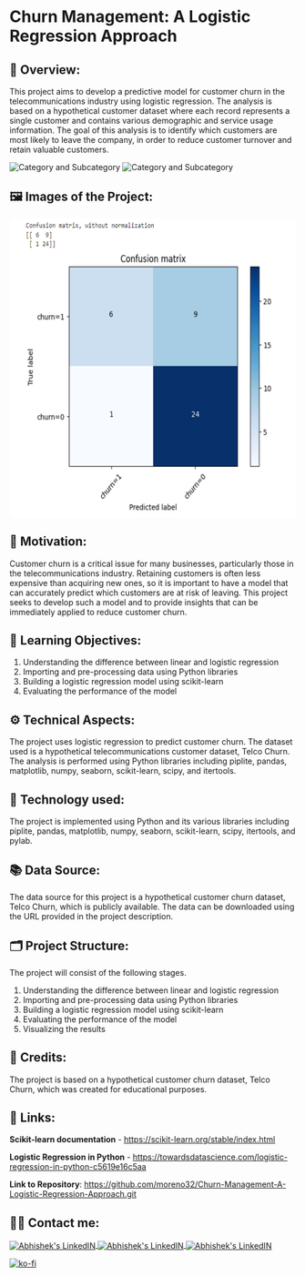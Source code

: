 # Churn Management: A Logistic Regression Approach

## 🔄 Overview:
This project aims to develop a predictive model for customer churn in the telecommunications industry using logistic regression. The analysis is based on a hypothetical customer dataset where each record represents a single customer and contains various demographic and service usage information. The goal of this analysis is to identify which customers are most likely to leave the company, in order to reduce customer turnover and retain valuable customers.

![Category and Subcategory](https://img.shields.io/badge/Data%20Analysis%20and%20prediction-Clustering-blue)
![Category and Subcategory](https://img.shields.io/badge/Clustering-Logistic%20Regresión-yellow)

## 🖼️ Images of the Project:
<img align="center" alt="jpg" src="https://raw.githubusercontent.com/moreno32/Churn-Management-A-Logistic-Regression-Approach/master/reports/figures/Churn-Management-A-Logistic-Regression-Approach.png" width="600" height="526" /><br>

## 🎊 Motivation:
Customer churn is a critical issue for many businesses, particularly those in the telecommunications industry. Retaining customers is often less expensive than acquiring new ones, so it is important to have a model that can accurately predict which customers are at risk of leaving. This project seeks to develop such a model and to provide insights that can be immediately applied to reduce customer churn.

## 🏁 Learning Objectives:
1)	Understanding the difference between linear and logistic regression
2)	Importing and pre-processing data using Python libraries
3)	Building a logistic regression model using scikit-learn
4)	Evaluating the performance of the model

## ⚙️ Technical Aspects:
The project uses logistic regression to predict customer churn. The dataset used is a hypothetical telecommunications customer dataset, Telco Churn. The analysis is performed using Python libraries including piplite, pandas, matplotlib, numpy, seaborn, scikit-learn, scipy, and itertools.

## 🧰 Technology used:
The project is implemented using Python and its various libraries including piplite, pandas, matplotlib, numpy, seaborn, scikit-learn, scipy, itertools, and pylab.

## 📚 Data Source:
The data source for this project is a hypothetical customer churn dataset, Telco Churn, which is publicly available. The data can be downloaded using the URL provided in the project description.

## 🗂️ Project Structure:
The project will consist of the following stages.
1)	Understanding the difference between linear and logistic regression
2)	Importing and pre-processing data using Python libraries
3)	Building a logistic regression model using scikit-learn
4)	Evaluating the performance of the model
5)	Visualizing the results

## 👥 Credits:
The project is based on a hypothetical customer churn dataset, Telco Churn, which was created for educational purposes.

## 🔗 Links:
**Scikit-learn documentation** - https://scikit-learn.org/stable/index.html

**Logistic Regression in Python** - https://towardsdatascience.com/logistic-regression-in-python-c5619e16c5aa

**Link to Repository**: https://github.com/moreno32/Churn-Management-A-Logistic-Regression-Approach.git

## 🙋‍♂️ Contact me:
<a href= mailto:danielmoreno3291@gmail.com> <img align="center" alt="Abhishek's LinkedIN" width="32px" src="https://cdn4.iconfinder.com/data/icons/social-media-logos-6/512/112-gmail_email_mail-512.png" >
<a href="https://www.linkedin.com/in/dmoreno-ai/"> <img align="center" alt="Abhishek's LinkedIN" width="32px" src="https://cdn-icons-png.flaticon.com/512/174/174857.png">
<a href="https://www.youtube.com/@dmoreno-ai"> <img align="center" alt="Abhishek's LinkedIN" width="32px" src="https://upload.wikimedia.org/wikipedia/commons/thumb/4/4f/YouTube_social_white_squircle.svg/2048px-YouTube_social_white_squircle.svg.png" /><br>

[![ko-fi](https://ko-fi.com/img/githubbutton_sm.svg)](https://ko-fi.com/dmoreno_ai)
